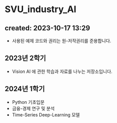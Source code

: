 # SVU_industry_AI

created: 2023-10-17 13:29
---
- 사용된 예제 코드와 권리는 원-저작권리를 준용합니다.

2023년 2학기
---
- Vision AI 에 관한 학습과 자료를 나누는 저장소입니다.

2024년 1학기
---
- Python 기초입문
- 금융-경제 연구 및 분석 
- Time-Series Deep-Learning 모델 
